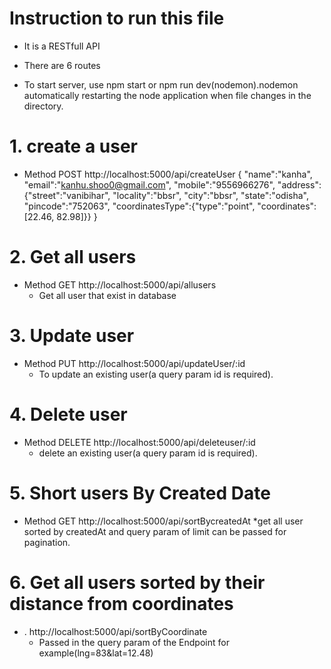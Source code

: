 # Instruction to run this file

* It is a RESTfull API
*  There are 6 routes

* To start server, use npm start or npm run dev(nodemon).nodemon automatically restarting the node application when file changes in the directory. 

# 1. create a user
* Method POST 
http://localhost:5000/api/createUser
{
   "name":"kanha",
   "email":"kanhu.shoo0@gmail.com",
   "mobile":"9556966276",
   "address":{"street":"vanibihar", "locality":"bbsr", "city":"bbsr", "state":"odisha", "pincode":"752063", "coordinatesType":{"type":"point", "coordinates":[22.46, 82.98]}}
}

# 2. Get all users
* Method GET
   http://localhost:5000/api/allusers
   * Get all user that exist in database

# 3. Update user
* Method PUT
   http://localhost:5000/api/updateUser/:id
   * To update an existing user(a query param id is required).

# 4. Delete user
* Method DELETE
  http://localhost:5000/api/deleteuser/:id
   * delete an existing user(a query param id is required).

# 5. Short users By Created Date
* Method GET
  http://localhost:5000/api/sortBycreatedAt
   *get all user sorted by createdAt and query param of limit can be passed for pagination.

# 6. Get all users sorted by their distance from coordinates 
* . http://localhost:5000/api/sortByCoordinate
   * Passed in the query param of the Endpoint for example(lng=83&lat=12.48)

  
